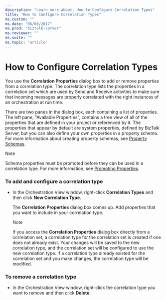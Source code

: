 ```yaml
---
description: "Learn more about: How to Configure Correlation Types"
title: "How to Configure Correlation Types"
ms.custom: ""
ms.date: "06/08/2017"
ms.prod: "biztalk-server"
ms.reviewer: ""
ms.suite: ""
ms.topic: "article"
---
```

# How to Configure Correlation Types
You use the **Correlation Properties** dialog box to add or remove properties from a correlation type. The correlation type lists the properties in a correlation set which are used by Send and Receive activities to make sure that incoming messages are properly correlated with the right instances of an orchestration at run time.  
  
 There are two panes in the dialog box, each containing a list of properties. The left pane, "Available Properties", contains a tree view of all of the properties that are defined in your project or referenced by it. The properties that appear by default are system properties, defined by BizTalk Server, but you can also define your own properties in a property schema. For more information about creating property schemas, see [Property Schemas](../core/property-schemas.md).  
  
> [!NOTE]
>  Schema properties must be promoted before they can be used in a correlation type. For more information, see [Promoting Properties](../core/promoting-properties.md).  
  
### To add and configure a correlation type  
  
-   In the Orchestration View window, right-click **Correlation Types** and then click **New Correlation Type**.  
  
     The **Correlation Properties** dialog box comes up. Add properties that you want to include in your correlation type.  
  
    > [!NOTE]
    >  If you access the **Correlation Properties** dialog box directly from a correlation set, a correlation type for the correlation set is created if one does not already exist. Your changes will be saved to the new correlation type, and the correlation set will be configured to use the new correlation type. If a correlation type already existed for the correlation set and you make changes, the correlation type will be modified.  
  
### To remove a correlation type  
  
-   In the Orchestration View window, right-click the correlation type you want to remove and then click **Delete**.
